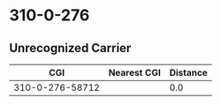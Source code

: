 # 310-0-276
## Unrecognized Carrier


| CGI | Nearest CGI | Distance |
|-----|-------------|----------|
| 310-0-276-58712 |  | 0.0 |
